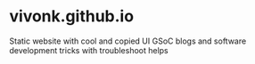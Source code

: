 # vivonk.github.io
Static website with cool and copied UI
GSoC blogs and software development tricks with troubleshoot helps
